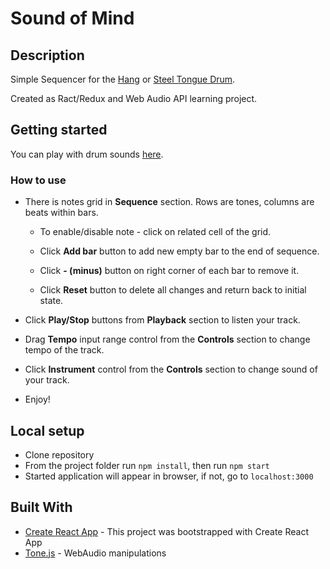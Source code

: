 # Sound of Mind

## Description

Simple Sequencer for the [Hang](https://en.wikipedia.org/wiki/Hang_(instrument)) or [Steel Tongue Drum](https://en.wikipedia.org/wiki/Steel_tongue_drum).

Created as Ract/Redux and Web Audio API learning project. 

## Getting started

You can play with drum sounds [here](https://vasiliismirnov.github.io/sounds-of-mind/).

### How to use
* There is notes grid in **Sequence** section. Rows are tones, columns are beats within bars. 
 
  * To enable/disable note - click on related cell of the grid.

  * Click **Add bar** button to add new empty bar to the end of sequence.

  * Click **- (minus)** button on right corner of each bar to remove it.

  * Click **Reset** button to delete all changes and return back to initial state.

* Click **Play/Stop** buttons from **Playback** section to listen your track.

* Drag **Tempo** input range control from the **Controls** section to change tempo of the track.

* Click **Instrument** control from the **Controls** section to change sound of your track.

* Enjoy!

## Local setup

* Clone repository
* From the project folder run `npm install`, then run `npm start`
* Started application will appear in browser, if not, go to `localhost:3000`

## Built With

* [Create React App](https://github.com/facebook/create-react-app) - This project was bootstrapped with Create React App
* [Tone.js](https://tonejs.github.io/) - WebAudio manipulations


